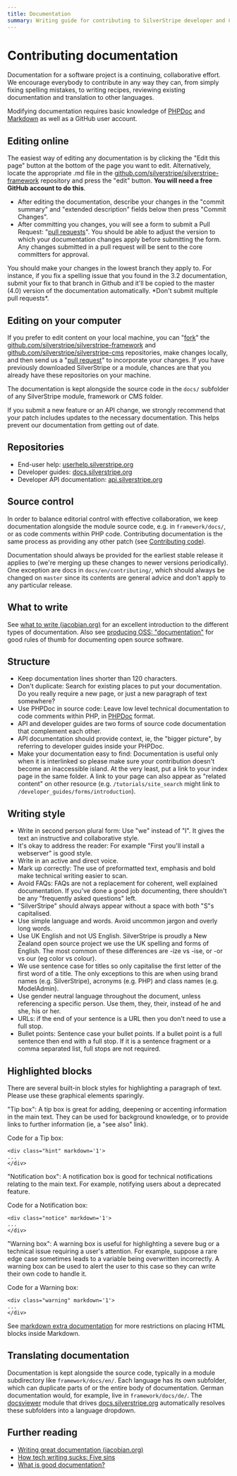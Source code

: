 ```yaml
---
title: Documentation
summary: Writing guide for contributing to SilverStripe developer and CMS user help documentation. 
---
```


# Contributing documentation

Documentation for a software project is a continuing, collaborative effort. We encourage everybody to contribute in any way they can, from simply fixing spelling mistakes, to writing recipes, reviewing existing documentation and translation to other languages.

Modifying documentation requires basic knowledge of [PHPDoc](http://en.wikipedia.org/wiki/PHPDoc) and 
[Markdown](http://daringfireball.net/projects/markdown/) as well as a GitHub user account.

## Editing online

The easiest way of editing any documentation is by clicking the "Edit this page" button at the bottom of the 
page you want to edit. Alternatively, locate the appropriate .md file in the 
[github.com/silverstripe/silverstripe-framework](https://github.com/silverstripe/silverstripe-framework/tree/master/docs/) repository and press the "edit" button. **You will need a free GitHub account to do this**. 


 * After editing the documentation, describe your changes in the "commit summary" and "extended description" fields below then press "Commit Changes".
 * After committing you changes, you will see a form to submit a Pull Request: "[pull requests](http://help.github.com/pull-requests/)". You should be able to adjust the version to which your documentation changes apply before submitting the form. Any changes submitted in a pull request will be sent to the core committers for approval.

<div class="warning" markdown='1'>
You should make your changes in the lowest branch they apply to. For instance, if you fix a spelling issue that you found in the 3.2 documentation, submit your fix to that branch in Github and it'll be copied to the master (4.0) version of the documentation automatically. *Don't submit multiple pull requests*.
</div>

## Editing on your computer

If you prefer to edit content on your local machine, you can "[fork](http://help.github.com/forking/)" the 
[github.com/silverstripe/silverstripe-framework](http://github.com/silverstripe/silverstripe-framework) and 
[github.com/silverstripe/silverstripe-cms](http://github.com/silverstripe/silverstripe-cms) repositories, make changes locally, and then send us a "[pull request](http://help.github.com/pull-requests/)" to incorporate your changes. If you have previously downloaded SilverStripe or a module, chances are that you already have these repositories on your machine.

The documentation is kept alongside the source code in the `docs/` subfolder of any SilverStripe module, framework or CMS folder.

<div class="warning" markdown='1'>
If you submit a new feature or an API change, we strongly recommend that your patch includes updates to the necessary documentation. This helps prevent our documentation from getting out of date.
</div>

## Repositories

*  End-user help: [userhelp.silverstripe.org](http://github.com/silverstripe/userhelp.silverstripe.org)
*  Developer guides: [docs.silverstripe.org](http://github.com/silverstripe/doc.silverstripe.org)
*  Developer API documentation: [api.silverstripe.org](http://github.com/silverstripe/api.silverstripe.org)

## Source control

In order to balance editorial control with effective collaboration, we keep documentation alongside the module source code, e.g. in `framework/docs/`, or as code comments within PHP code. Contributing documentation is the same process as providing any other patch (see [Contributing code](code)).

Documentation should always be provided for the earliest stable release it applies to
(we're merging up these changes to newer versions periodically).
One exception are docs in `docs/en/contributing/`, which should always be changed on `master` since 
its contents are general advice and don't apply to any particular release.  

## What to write

See [what to write (jacobian.org)](http://jacobian.org/writing/great-documentation/what-to-write/) for an excellent introduction to the different types of documentation. Also see [producing OSS: "documentation"](http://producingoss.com/en/getting-started.html#documentation) for good rules of thumb 
for documenting open source software.

## Structure

* Keep documentation lines shorter than 120 characters.
* Don't duplicate: Search for existing places to put your documentation. Do you really require a new page, or just a new paragraph of text somewhere?
* Use PHPDoc in source code: Leave low level technical documentation to code comments within PHP, in [PHPDoc](http://en.wikipedia.org/wiki/PHPDoc) format. 
* API and developer guides are two forms of source code documentation that complement each other.
* API documentation should provide context, ie, the "bigger picture", by referring to developer guides inside your PHPDoc.
* Make your documentation easy to find: Documentation is useful only when it is interlinked so please make sure your contribution doesn't become an inaccessible island. At the very least, put a link to your index page in the same folder. A link to your page can also appear
as "related content" on other resource (e.g. `/tutorials/site_search` might link to `/developer_guides/forms/introduction`).

## Writing style

* Write in second person plural form: Use "we" instead of "I". It gives the text an instructive and collaborative style.
* It's okay to address the reader: For example "First you'll install a webserver" is good style.
* Write in an active and direct voice.
* Mark up correctly: The use of preformatted text, emphasis and bold make technical writing easier to scan.
* Avoid FAQs: FAQs are not a replacement for coherent, well explained documentation. If you've done a good job
documenting, there shouldn't be any "frequently asked questions" left.
* "SilverStripe" should always appear without a space with both "S"s capitalised.
* Use simple language and words. Avoid uncommon jargon and overly long words.
* Use UK English and not US English. SilverStripe is proudly a New Zealand open source project we use the UK spelling and forms of English. The most common of these differences are -ize vs -ise, or -or vs our (eg color vs colour).
* We use sentence case for titles so only capitalise the first letter of the first word of a title. The only exceptions to this are when using brand names (e.g. SilverStripe), acronyms (e.g. PHP) and class names (e.g. ModelAdmin).
* Use gender neutral language throughout the document, unless referencing a specific person. Use them, they, their, instead of he and she, his or her.
* URLs: if the end of your sentence is a URL then you don't need to use a full stop.
* Bullet points: Sentence case your bullet points. If a bullet point is a full sentence then end with a full stop. If it is a sentence fragment or a comma separated list, full stops are not required.

## Highlighted blocks

There are several built-in block styles for highlighting a paragraph of text. Please use these graphical elements 
sparingly.

<div class="hint" markdown='1'>
"Tip box": A tip box is great for adding, deepening or accenting information in the main text. They can be used for background knowledge, or to provide links to further information (ie, a "see also" link).
</div>

Code for a Tip box:

```
<div class="hint" markdown='1'>
...
</div>
```

<div class="notice" markdown='1'>
"Notification box": A notification box is good for technical notifications relating to the main text. For example, notifying users about a deprecated feature.
</div>

Code for a Notification box:

```
<div class="notice" markdown='1'>
...
</div>
```

<div class="warning" markdown='1'>
"Warning box": A warning box is useful for highlighting a severe bug or a technical issue requiring a user's attention. For example, suppose a rare edge case sometimes leads to a variable being overwritten incorrectly. A warning box can be used to alert the user to this case so they can write their own code to handle it.  
</div>

Code for a Warning box:

```
<div class="warning" markdown='1'>
...
</div>
```

See [markdown extra documentation](http://michelf.com/projects/php-markdown/extra/#html) for more restrictions
on placing HTML blocks inside Markdown.

## Translating documentation

Documentation is kept alongside the source code, typically in a module subdirectory like `framework/docs/en/`. Each language has its own subfolder, which can duplicate parts of or the entire body of documentation. German documentation would, for example, live in `framework/docs/de/`. The 
[docsviewer](https://github.com/silverstripe/silverstripe-docsviewer) module that drives 
[docs.silverstripe.org](http://docs.silverstripe.org) automatically resolves these subfolders into a language dropdown.

## Further reading

* [Writing great documentation (jacobian.org)](http://jacobian.org/writing/great-documentation/)
* [How tech writing sucks: Five sins](http://www.slash7.com/articles/2006/11/15/tech-writing-the-five-sins)
* [What is good documentation?](http://www.techscribe.co.uk/techw/whatis.htm)
